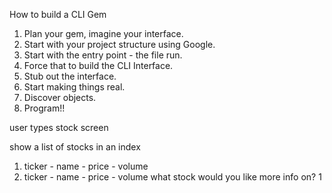  
How to build a CLI Gem

1. Plan your gem, imagine your interface.
2. Start with your project structure using Google.
3. Start with the entry point - the file run.
4. Force that to build the CLI Interface.
5. Stub out the interface.
6. Start making things real.
7. Discover objects.
8. Program!!

user types stock screen

show a list of stocks in an index
1. ticker - name - price - volume
2. ticker - name - price - volume
what stock would you like more info on?
1
